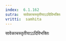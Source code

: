 ```yaml
---
index:  6.1.162
sutra:  सावेकाचस्तृतीयाऽऽदिविभक्तिः
vritti:  samhita 
---
```


सावेकाचस्तृतीयाऽऽदिविभक्तिः

